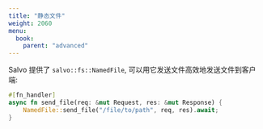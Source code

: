 ```yaml
---
title: "静态文件"
weight: 2060
menu:
  book:
    parent: "advanced"
---
```


Salvo 提供了 ```salvo::fs::NamedFile```, 可以用它发送文件高效地发送文件到客户端:

```rust
#[fn_handler]
async fn send_file(req: &mut Request, res: &mut Response) {
    NamedFile::send_file("/file/to/path", req, res).await;
}
```

